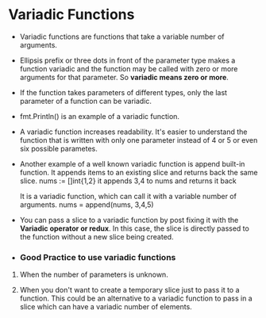 # Variadic  Functions

* Variadic functions are functions that take a variable number of arguments.

* Ellipsis prefix or three dots in front of the parameter type makes a function variadic and the function may be called with zero or more arguments for that parameter. So **variadic means zero or more**.

* If the function takes parameters of different types, only the last parameter of a function can be variadic.

* fmt.Println() is an example of a variadic function.

* A variadic function increases readability. It's easier to understand the function that is written with only one parameter instead of 4 or 5 or even six possible parametes.

* Another example of a well known variadic function is append built-in function. It appends items to an existing slice and returns back the same slice.
   nums := []int{1,2}
   it appends 3,4 to nums and returns it back

   It is a variadic function, which can call it with a variable number of arguments.
   nums = append(nums, 3,4,5)

* You can pass a slice to a variadic function by post fixing it with the **Variadic operator or redux**.
   In this case, the slice is directly passed to the function without a new slice being created.

* ### Good Practice to use variadic functions

1. When the number of parameters is unknown.

2. When you don't want to create a temporary slice just to pass it to a function. This could be an alternative to a variadic function to pass in a slice which can have a variadic number of elements.
